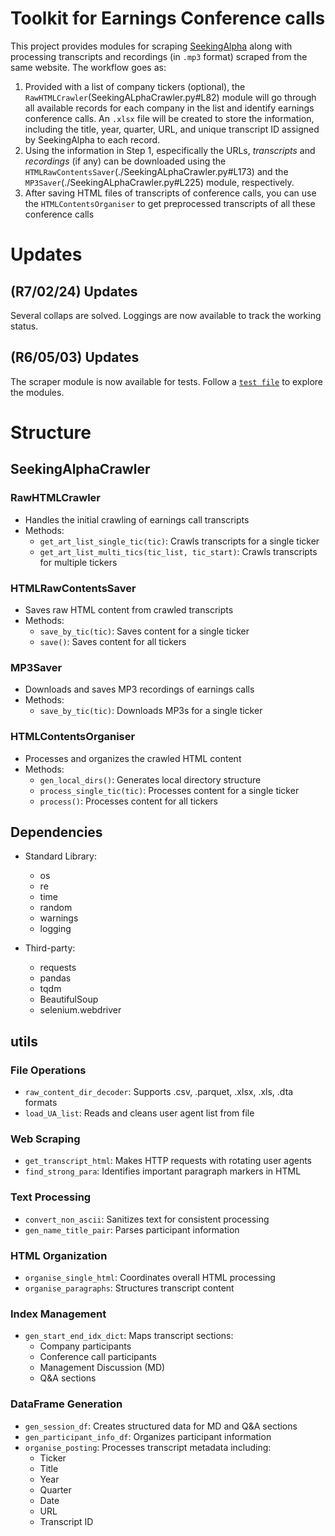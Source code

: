 # Toolkit for Earnings Conference calls
This project provides modules for scraping [SeekingAlpha](https://seekingalpha.com/) along with processing transcripts and recordings (in `.mp3` format) scraped from the same website.
The workflow goes as:
1. Provided with a list of company tickers (optional), the `RawHTMLCrawler`(SeekingALphaCrawler.py#L82) module will go through all available records for each company in the list and identify earnings conference calls.
An `.xlsx` file will be created to store the information, including the title, year, quarter, URL, and unique transcript ID assigned by SeekingAlpha to each record.
2. Using the information in Step 1, especifically the URLs, *transcripts* and *recordings* (if any) can be downloaded using the `HTMLRawContentsSaver`(./SeekingALphaCrawler.py#L173) and the `MP3Saver`(./SeekingALphaCrawler.py#L225) module, respectively.
3. After saving HTML files of transcripts of conference calls, you can use the `HTMLContentsOrganiser` to get preprocessed transcripts of all these conference calls

# Updates
## (R7/02/24) Updates
Several collaps are solved. Loggings are now available to track the working status.
## (R6/05/03) Updates
The scraper module is now available for tests. Follow a [`test file`](test_crawler.py) to explore the modules.

# Structure
## SeekingAlphaCrawler
### RawHTMLCrawler
- Handles the initial crawling of earnings call transcripts
- Methods:
  - `get_art_list_single_tic(tic)`: Crawls transcripts for a single ticker
  - `get_art_list_multi_tics(tic_list, tic_start)`: Crawls transcripts for multiple tickers

### HTMLRawContentsSaver
- Saves raw HTML content from crawled transcripts
- Methods:
  - `save_by_tic(tic)`: Saves content for a single ticker
  - `save()`: Saves content for all tickers

### MP3Saver
- Downloads and saves MP3 recordings of earnings calls
- Methods:
  - `save_by_tic(tic)`: Downloads MP3s for a single ticker

### HTMLContentsOrganiser
- Processes and organizes the crawled HTML content
- Methods:
  - `gen_local_dirs()`: Generates local directory structure
  - `process_single_tic(tic)`: Processes content for a single ticker
  - `process()`: Processes content for all tickers

## Dependencies

- Standard Library:
  - os
  - re
  - time
  - random
  - warnings
  - logging

- Third-party:
  - requests
  - pandas
  - tqdm
  - BeautifulSoup
  - selenium.webdriver

## utils
### File Operations
- `raw_content_dir_decoder`: Supports .csv, .parquet, .xlsx, .xls, .dta formats
- `load_UA_list`: Reads and cleans user agent list from file

### Web Scraping
- `get_transcript_html`: Makes HTTP requests with rotating user agents
- `find_strong_para`: Identifies important paragraph markers in HTML

### Text Processing
- `convert_non_ascii`: Sanitizes text for consistent processing
- `gen_name_title_pair`: Parses participant information

### HTML Organization
- `organise_single_html`: Coordinates overall HTML processing
- `organise_paragraphs`: Structures transcript content

### Index Management
- `gen_start_end_idx_dict`: Maps transcript sections:
  - Company participants
  - Conference call participants
  - Management Discussion (MD)
  - Q&A sections

### DataFrame Generation
- `gen_session_df`: Creates structured data for MD and Q&A sections
- `gen_participant_info_df`: Organizes participant information
- `organise_posting`: Processes transcript metadata including:
  - Ticker
  - Title
  - Year
  - Quarter
  - Date
  - URL
  - Transcript ID



